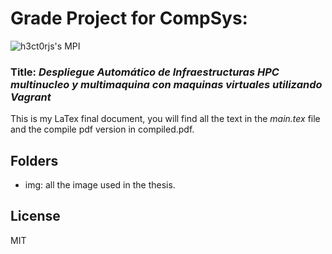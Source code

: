 # Grade Project for CompSys: 

![h3ct0rjs's MPI](https://github-readme-stats.vercel.app/api/pin/?username=h3ct0rjs&repo=FichaTecnica-ProyectoGrado&show_icons=true&theme=radical)

### Title: _Despliegue  Automático  de  Infraestructuras  HPC  multinucleo  y  multimaquina  con maquinas virtuales utilizando Vagrant_

This is my LaTex final document, you will find all the text in the _main.tex_ file and the compile pdf version in compiled.pdf.

## Folders 
- img:  all the image used in the thesis.

License 
----

MIT
